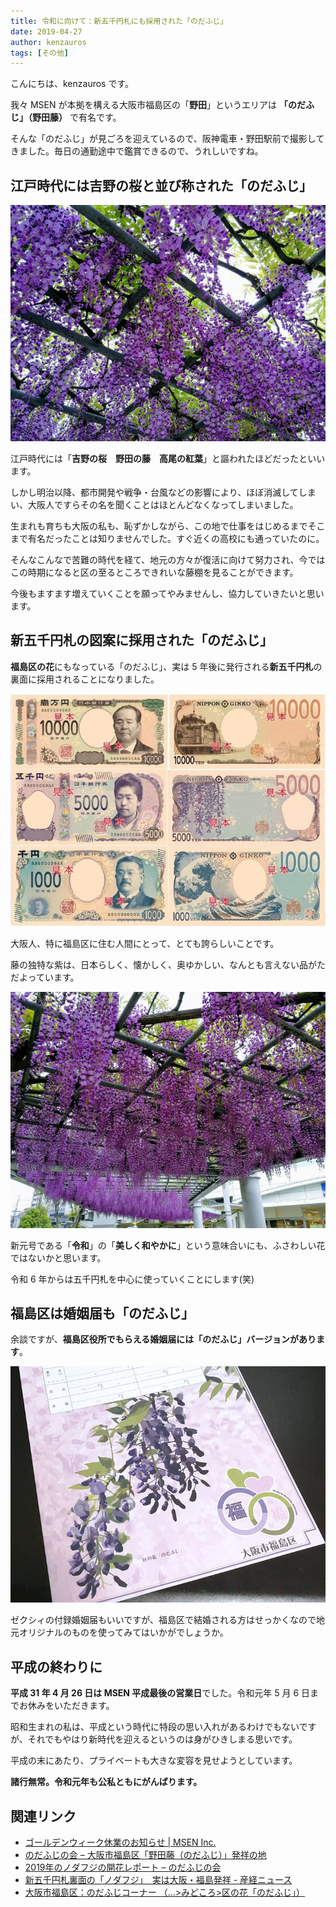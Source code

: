 ```yaml
---
title: 令和に向けて：新五千円札にも採用された「のだふじ」
date: 2019-04-27
author: kenzauros
tags: [その他]
---
```


こんにちは、kenzauros です。

我々 MSEN が本拠を構える大阪市福島区の「**野田**」というエリアは **「のだふじ」（野田藤）** で有名です。

そんな「のだふじ」が見ごろを迎えているので、阪神電車・野田駅前で撮影してきました。毎日の通勤途中で鑑賞できるので、うれしいですね。


## 江戸時代には吉野の桜と並び称された「のだふじ」

![満開の野田藤](images/nodafuji-2019-1.jpg)

江戸時代には「**吉野の桜　野田の藤　高尾の紅葉**」と謳われたほどだったといいます。

しかし明治以降、都市開発や戦争・台風などの影響により、ほぼ消滅してしまい、大阪人ですらその名を聞くことはほとんどなくなってしまいました。

生まれも育ちも大阪の私も、恥ずかしながら、この地で仕事をはじめるまでそこまで有名だったことは知りませんでした。すぐ近くの高校にも通っていたのに。

そんなこんなで苦難の時代を経て、地元の方々が復活に向けて努力され、今ではこの時期になると区の至るところできれいな藤棚を見ることができます。

今後もますます増えていくことを願ってやみませんし、協力していきたいと思います。


## 新五千円札の図案に採用された「のだふじ」

**福島区の花**にもなっている「のだふじ」、実は 5 年後に発行される**新五千円札**の裏面に採用されることになりました。

![新五千円札の裏面に野田藤](images/nodafuji-2019-2.png)

大阪人、特に福島区に住む人間にとって、とても誇らしいことです。

藤の独特な紫は、日本らしく、懐かしく、奥ゆかしい、なんとも言えない品がただよっています。

![満開の野田藤](images/nodafuji-2019-3.jpg)

新元号である「**令和**」の「**美しく和やかに**」という意味合いにも、ふさわしい花ではないかと思います。

令和 6 年からは五千円札を中心に使っていくことにします(笑)


## 福島区は婚姻届も「のだふじ」

余談ですが、**福島区役所でもらえる婚姻届には「のだふじ」バージョンがあります**。

![福島区オリジナル婚姻届「のだふじ」](images/nodafuji-2019-4.jpg)

ゼクシィの付録婚姻届もいいですが、福島区で結婚される方はせっかくなので地元オリジナルのものを使ってみてはいかがでしょうか。


## 平成の終わりに

**平成 31 年 4 月 26 日は MSEN 平成最後の営業日**でした。令和元年 5 月 6 日までお休みをいただきます。

昭和生まれの私は、平成という時代に特段の思い入れがあるわけでもないですが、それでもやはり新時代を迎えるというのは身がひきしまる思いです。

平成の末にあたり、プライベートも大きな変容を見せようとしています。

**諸行無常。令和元年も公私ともにがんばります。**


## 関連リンク

- [ゴールデンウィーク休業のお知らせ | MSEN Inc.](https://msen.jp/gw-2019/)
- [のだふじの会 – 大阪市福島区「野田藤（のだふじ）」発祥の地](http://nodafuji.com/)
- [2019年のノダフジの開花レポート – のだふじの会](http://nodafuji.com/2019/04/16/2019%e5%b9%b4%e3%81%ae%e3%83%8e%e3%83%80%e3%83%95%e3%82%b8%e3%81%ae%e9%96%8b%e8%8a%b1%e3%83%ac%e3%83%9d%e3%83%bc%e3%83%88-2/)
- [新五千円札裏面の「ノダフジ」　実は大阪・福島発祥 - 産経ニュース](https://www.sankei.com/life/news/190426/lif1904260018-n1.html)
- [大阪市福島区：のだふじコーナー （…>みどころ>区の花「のだふじ」）](https://www.city.osaka.lg.jp/fukushima/page/0000194121.html)
